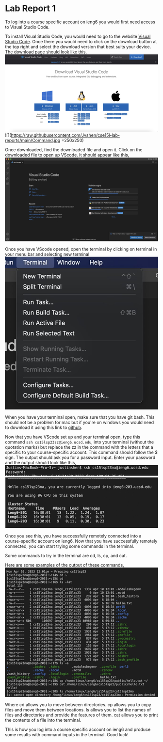 # Lab Report 1 

To log into a course specific account on ieng6 you would first need access to Visual Studio Code.

To install Visual Studio Code, you would need to go to the website [Visual Studio Code](https://code.visualstudio.com/). 
Once there you would need to click on the download button at the top right and select the download version that best suits your device.
The download page should look like this,
![Image](VScodeDownload.jpg)
![](https://raw.githubusercontent.com/Jvshen/cse15l-lab-reports/main/Command.jpg =250x250)


Once downloaded, find the downloaded file and open it. Click on the downloaded file to open up VScode. It should appear like this,
![Image](VScode.jpg)

Once you have VScode opened, open the terminal by clicking on terminal in your menu bar and selecting new terminal
![Image](Terminal.jpg)

When you have your terminal open, make sure that you have git bash. This should not be a problem for mac but if you're on windows you would need to download it using this link to [github](https://gitforwindows.org/).

Now that you have VScode set up and your terminal open, type this command ``` ssh cs15lsp23zz@ieng6.ucsd.edu ```, into your terminal (without the quotation marks) but replace the zz in the command with the letters that a specific to your course-specific account. This command should follow the $ sign. The output should ask you for a password input. Enter your password and the output should look like this,
![Image](Password.jpg)
![Image](LogIn.jpg)

Once you see this, you have successfully remotely connected into a course-specific account on ieng6. Now that you have successfully remotely connected, you can start trying some commands in the terminal.

Some commands to try in the terminal are cd, ls, cp, and cat.
  
Here are some examples of the output of these commands,
![Image](Output.jpg)

Where cd allows you to move between directories. cp allows you to copy files and move them between locations. ls allows you to list the names of files and directories and provide the features of them. cat allows you to print the contents of a file into the terminal.

This is how you log into a course specific account on ieng6 and produce some results with command inputs in the terminal.
Good luck!
